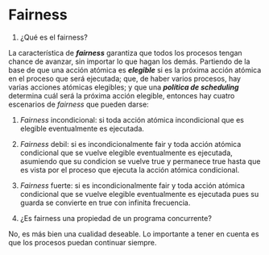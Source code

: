 # Fairness

1. ¿Qué es el fairness?

La característica de ***fairness*** garantiza que todos los procesos tengan chance de avanzar, sin importar lo que hagan los demás. Partiendo de la base de que una acción atómica es ***elegible*** si es la próxima acción atómica en el proceso que será ejecutada; que, de haber varios procesos, hay varias acciones atómicas elegibles; y que una ***política de scheduling*** determina cuál será la próxima acción elegible, entonces hay cuatro escenarios de *fairness* que pueden darse:
1. *Fairness* incondicional: si toda acción atómica incondicional que es elegible eventualmente es ejecutada.
2. *Fairness* debil: si es incondicionalmente fair y toda acción atómica condicional que se vuelve elegible eventualmente es ejecutada, asumiendo que su condicion se vuelve true y permanece true hasta que es vista por el proceso que ejecuta la acción atómica condicional.
3. *Fairness* fuerte: si es incondicionalmente fair y toda acción atómica condicional que se vuelve elegible eventualmente es ejecutada pues su guarda se convierte en true con infinita frecuencia.

2. ¿Es fairness una propiedad de un programa concurrente?

No, es más bien una cualidad deseable. Lo importante a tener en cuenta es que los procesos puedan continuar siempre.